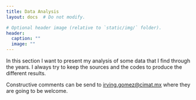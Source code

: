 ```yaml
---
title: Data Analysis
layout: docs  # Do not modify.

# Optional header image (relative to `static/img/` folder).
header:
  caption: ""
  image: ""
---
```


In this section I want to present my analysis of some data that I find through the years. I always try to keep the sources and the codes to produce the different results.

Constructive comments can be send to <a href='mailto:irving.gomez@cimat.mx'> irving.gomez@cimat.mx </a> where they are going to be welcome.
